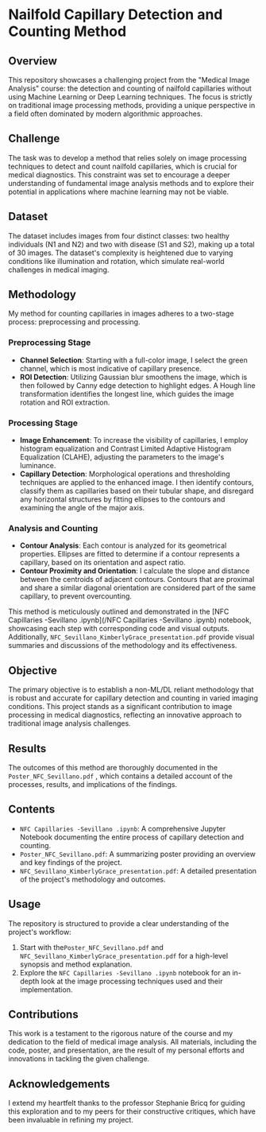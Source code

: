 # Nailfold Capillary Detection and Counting Method

## Overview

This repository showcases a challenging project from the "Medical Image Analysis" course: the detection and counting of nailfold capillaries without using Machine Learning or Deep Learning techniques. The focus is strictly on traditional image processing methods, providing a unique perspective in a field often dominated by modern algorithmic approaches.

## Challenge

The task was to develop a method that relies solely on image processing techniques to detect and count nailfold capillaries, which is crucial for medical diagnostics. This constraint was set to encourage a deeper understanding of fundamental image analysis methods and to explore their potential in applications where machine learning may not be viable.

## Dataset

The dataset includes images from four distinct classes: two healthy individuals (N1 and N2) and two with disease (S1 and S2), making up a total of 30 images. The dataset's complexity is heightened due to varying conditions like illumination and rotation, which simulate real-world challenges in medical imaging.

## Methodology

My method for counting capillaries in images adheres to a two-stage process: preprocessing and processing.

### Preprocessing Stage
- **Channel Selection**: Starting with a full-color image, I select the green channel, which is most indicative of capillary presence.
- **ROI Detection**: Utilizing Gaussian blur smoothens the image, which is then followed by Canny edge detection to highlight edges. A Hough line transformation identifies the longest line, which guides the image rotation and ROI extraction.

### Processing Stage
- **Image Enhancement**: To increase the visibility of capillaries, I employ histogram equalization and Contrast Limited Adaptive Histogram Equalization (CLAHE), adjusting the parameters to the image's luminance.
- **Capillary Detection**: Morphological operations and thresholding techniques are applied to the enhanced image. I then identify contours, classify them as capillaries based on their tubular shape, and disregard any horizontal structures by fitting ellipses to the contours and examining the angle of the major axis.

### Analysis and Counting
- **Contour Analysis**: Each contour is analyzed for its geometrical properties. Ellipses are fitted to determine if a contour represents a capillary, based on its orientation and aspect ratio.
- **Contour Proximity and Orientation**: I calculate the slope and distance between the centroids of adjacent contours. Contours that are proximal and share a similar diagonal orientation are considered part of the same capillary, to prevent overcounting.

This method is meticulously outlined and demonstrated in the [NFC Capillaries -Sevillano .ipynb](/NFC Capillaries -Sevillano .ipynb) notebook, showcasing each step with corresponding code and visual outputs. Additionally, `NFC_Sevillano_KimberlyGrace_presentation.pdf` provide visual summaries and discussions of the methodology and its effectiveness.

## Objective

The primary objective is to establish a non-ML/DL reliant methodology that is robust and accurate for capillary detection and counting in varied imaging conditions. This project stands as a significant contribution to image processing in medical diagnostics, reflecting an innovative approach to traditional image analysis challenges.

## Results

The outcomes of this method are thoroughly documented in the `Poster_NFC_Sevillano.pdf` , which contains a detailed account of the processes, results, and implications of the findings.

## Contents

- `NFC Capillaries -Sevillano .ipynb`: A comprehensive Jupyter Notebook documenting the entire process of capillary detection and counting.
- `Poster_NFC_Sevillano.pdf`: A summarizing poster providing an overview and key findings of the project.
- `NFC_Sevillano_KimberlyGrace_presentation.pdf`: A detailed presentation of the project's methodology and outcomes.

## Usage

The repository is structured to provide a clear understanding of the project's workflow:
1. Start with the`Poster_NFC_Sevillano.pdf` and `NFC_Sevillano_KimberlyGrace_presentation.pdf` for a high-level synopsis and method explanation.
2. Explore the `NFC Capillaries -Sevillano .ipynb` notebook for an in-depth look at the image processing techniques used and their implementation.

## Contributions

This work is a testament to the rigorous nature of the course and my dedication to the field of medical image analysis. All materials, including the code, poster, and presentation, are the result of my personal efforts and innovations in tackling the given challenge.

## Acknowledgements

I extend my heartfelt thanks to the professor Stephanie Bricq for guiding this exploration and to my peers for their constructive critiques, which have been invaluable in refining my project.
